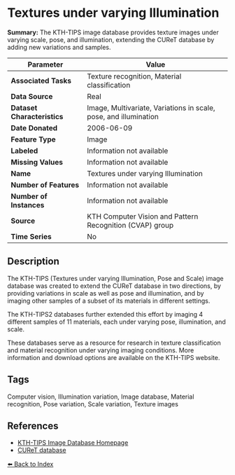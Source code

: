 # Textures under varying Illumination

**Summary:** The KTH-TIPS image database provides texture images under varying scale, pose, and illumination, extending the CUReT database by adding new variations and samples.

| Parameter | Value |
| --- | --- |
| **Associated Tasks** | Texture recognition, Material classification |
| **Data Source** | Real |
| **Dataset Characteristics** | Image, Multivariate, Variations in scale, pose, and illumination |
| **Date Donated** | 2006-06-09 |
| **Feature Type** | Image |
| **Labeled** | Information not available |
| **Missing Values** | Information not available |
| **Name** | Textures under varying Illumination |
| **Number of Features** | Information not available |
| **Number of Instances** | Information not available |
| **Source** | KTH Computer Vision and Pattern Recognition (CVAP) group |
| **Time Series** | No |

## Description

The KTH-TIPS (Textures under varying Illumination, Pose and Scale) image database was created to extend the CUReT database in two directions, by providing variations in scale as well as pose and illumination, and by imaging other samples of a subset of its materials in different settings.

The KTH-TIPS2 databases further extended this effort by imaging 4 different samples of 11 materials, each under varying pose, illumination, and scale.

These databases serve as a resource for research in texture classification and material recognition under varying imaging conditions. More information and download options are available on the KTH-TIPS website.

## Tags

Computer vision, Illumination variation, Image database, Material recognition, Pose variation, Scale variation, Texture images

## References

- [KTH-TIPS Image Database Homepage](https://www.csc.kth.se/cvap/databases/kth-tips/index.html)
- [CUReT database](http://www1.cs.columbia.edu/CAVE/curet/)

[⬅️ Back to Index](../README.md)
